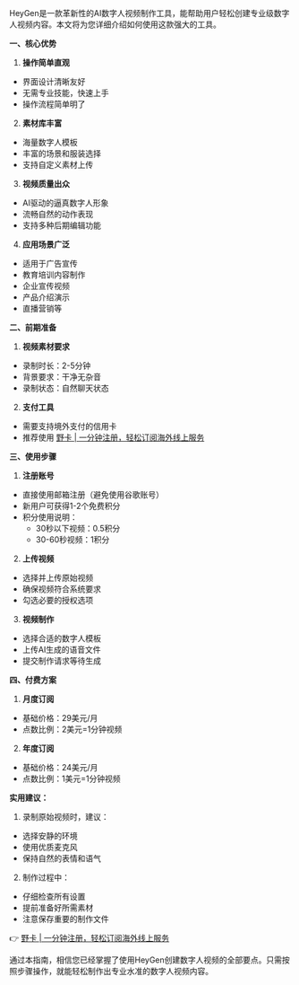 HeyGen是一款革新性的AI数字人视频制作工具，能帮助用户轻松创建专业级数字人视频内容。本文将为您详细介绍如何使用这款强大的工具。

**一、核心优势**

1. **操作简单直观**
- 界面设计清晰友好
- 无需专业技能，快速上手
- 操作流程简单明了

2. **素材库丰富**
- 海量数字人模板
- 丰富的场景和服装选择
- 支持自定义素材上传

3. **视频质量出众**
- AI驱动的逼真数字人形象
- 流畅自然的动作表现
- 支持多种后期编辑功能

4. **应用场景广泛**
- 适用于广告宣传
- 教育培训内容制作
- 企业宣传视频
- 产品介绍演示
- 直播营销等

**二、前期准备**

1. **视频素材要求**
- 录制时长：2-5分钟
- 背景要求：干净无杂音
- 录制状态：自然聊天状态

2. **支付工具**
- 需要支持境外支付的信用卡
- 推荐使用 [野卡 | 一分钟注册，轻松订阅海外线上服务](https://bit.ly/bewildcard)

**三、使用步骤**

1. **注册账号**
- 直接使用邮箱注册（避免使用谷歌账号）
- 新用户可获得1-2个免费积分
- 积分使用说明：
  - 30秒以下视频：0.5积分
  - 30-60秒视频：1积分

2. **上传视频**
- 选择并上传原始视频
- 确保视频符合系统要求
- 勾选必要的授权选项

3. **视频制作**
- 选择合适的数字人模板
- 上传AI生成的语音文件
- 提交制作请求等待生成

**四、付费方案**

1. **月度订阅**
- 基础价格：29美元/月
- 点数比例：2美元=1分钟视频

2. **年度订阅**
- 基础价格：24美元/月
- 点数比例：1美元=1分钟视频

**实用建议：**

1. 录制原始视频时，建议：
- 选择安静的环境
- 使用优质麦克风
- 保持自然的表情和语气

2. 制作过程中：
- 仔细检查所有设置
- 提前准备好所需素材
- 注意保存重要的制作文件

👉 [野卡 | 一分钟注册，轻松订阅海外线上服务](https://bit.ly/bewildcard)

通过本指南，相信您已经掌握了使用HeyGen创建数字人视频的全部要点。只需按照步骤操作，就能轻松制作出专业水准的数字人视频内容。